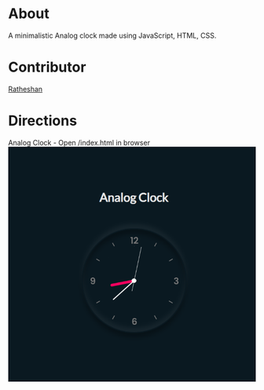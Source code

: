 # About

A minimalistic Analog clock made using JavaScript, HTML, CSS.

# Contributor

[Ratheshan](https://github.com/Ratheshan03)

# Directions

Analog Clock - Open <root-directory>/index.html in browser
![Analog Clock](./AnalogClock.PNG)
